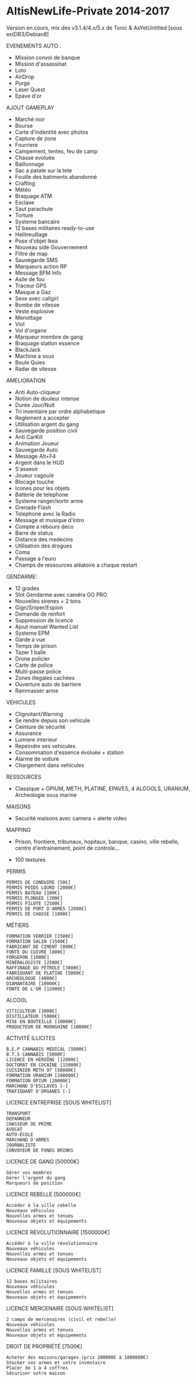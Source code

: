 # AltisNewLife-Private 2014-2017
Version en cours, mix des v3.1.4/4.x/5.x de Tonic & AsYetUntitled [sous extDB3/Debian8]


EVENEMENTS AUTO :
 - Mission convoi de banque
 - Mission d'assassinat
 - Loto
 - AirDrop 
 - Purge
 - Laser Quest
 - Epave d'or
   
AJOUT GAMEPLAY
 - Marché noir
 - Bourse
 - Carte d'indentité avec photos
 - Capture de zone
 - Fourriere
 - Campement, tentes, feu de camp
 - Chasse evoluée
 - Baillonnage
 - Sac a patate sur la tete
 - Fouille des batiments abandonné
 - Crafting
 - Météo
 - Braquage ATM
 - Esclave
 - Saut parachute
 - Torture
 - Systeme bancaire
 - 12 bases militaires ready-to-use
 - Helitreuillage
 - Pose d'objet Ikea
 - Nouveau side Gouvernement
 - Filtre de map
 - Sauvegarde SMS
 - Marqueurs action RP
 - Message BFM Info
 - Asile de fou
 - Traceur GPS
 - Masque a Gaz
 - Sexe avec callgirl
 - Bombe de vitesse
 - Veste explosive
 - Menottage
 - Viol
 - Vol d'organe
 - Marqueur membre de gang
 - Braquage station essence
 - BlackJack
 - Machine a sous
 - Boule Quies
 - Radar de vitesse
 
AMELIORATION
 - Anti Auto-cliqueur
 - Notion de douleur intense
 - Durée Jour/Nuit
 - Tri inventaire par ordre alphabetique
 - Reglement a accepter
 - Utilisation argent du gang
 - Sauvegarde position civil
 - Anti CarKill
 - Animation Joueur
 - Sauvegarde Auto
 - Message Alt+F4
 - Argent dans le HUD
 - S'asseoir 
 - Joueur cagoulé
 - Blocage touche
 - Icones pour les objets
 - Batterie de telephone 
 - Systeme ranger/sortir arme
 - Grenade Flash
 - Telephone avec la Radio
 - Message et musique d'intro
 - Compte a rebours deco
 - Barre de status 
 - Distance des medecins
 - Utilisation des drogues
 - Coma
 - Passage a l'euro
 - Champs de ressources aléatoire a chaque restart 
 
GENDARME:
 - 12 grades
 - Slot Gendarme avec caméra GO PRO
 - Nouvelles sirenes + 2 tons
 - Gign/Sniper/Espion
 - Demande de renfort
 - Suppression de licence 
 - Ajout manuel Wanted List
 - Systeme EPM
 - Garde a vue
 - Temps de prison
 - Tazer 1 balle
 - Drone policier
 - Carte de police
 - Multi-passe police
 - Zones illegales cachées
 - Ouverture auto de barriere
 - Rammasser arme
 
VEHICULES
 - Clignotant/Warning
 - Se rendre depuis son vehicule
 - Ceinture de sécurité
 - Assurance
 - Lumiere interieur
 - Repeindre ses vehicules
 - Consommation d'essence évoluée + station
 - Alarme de voiture
 - Chargement dans vehicules
 
RESSOURCES
  - Classique + OPIUM, METH, PLATINE, EPAVES, 4 ALCOOLS, URANIUM, Archeologie sous marine
 
MAISONS
 - Securité maisons avec camera + alerte video
 
MAPPING
 - Prison, frontiere, tribunaux, hopitaux, banque, casino, ville rebelle, centre d'entrainement, point de controle...
 
+ 100 textures


PERMIS

    PERMIS DE CONDUIRE [50€]
    PERMIS POIDS LOURD [2000€]
    PERMIS BATEAU [100€]
    PERMIS PLONGÉE [200€]
    PERMIS PILOTE [2500€]
    PERMIS DE PORT D'ARMES [2000€]
    PERMIS DE CHASSE [1000€]

MÉTIERS

    FORMATION VERRIER [1500€]
    FORMATION SALIN [1500€]
    FABRICANT DE CIMENT [800€]
    FONTE DU CUIVRE [800€]
    FORGERON [1000€]
    MINÉRALOGISTE [2500€]
    RAFFINAGE DU PÉTROLE [3000€]
    FABRIQUANT DE PLATINE [5000€]
    ARCHÉOLOGUE [4000€]
    DIAMANTAIRE [10000€]
    FONTE DE L'OR [12000€]

ALCOOL

    VITICULTEUR [3000€]
    DISTILLATEUR [5000€]
    MISE EN BOUTEILLE [10000€]
    PRODUCTEUR DE MOONSHINE [10000€]

ACTIVITÉ ILLICITES

    B.E.P CANNABIS MÉDICAL [5000€]
    B.T.S CANNABIS [5000€]
    LICENCE EN HÉROÏNE [12000€]
    DOCTORAT EN COCAÏNE [15000€]
    CUISINIER METH 97 [50000€]
    FORMATION URANIUM [200000€]
    FORMATION OPIUM [20000€]
    MARCHAND D'ESCLAVES [-]
    TRAFIQUANT D'ORGANES [-]

LICENCE ENTREPRISE [SOUS WHITELIST]

    TRANSPORT
    DÉPANNEUR
    CHASSEUR DE PRIME
    AVOCAT
    AUTO-ÉCOLE
    MARCHAND D'ARMES
    JOURNALISTE
    CONVOYEUR DE FONDS BRINKS

LICENCE DE GANG [50000€]

    Gérer vos membres
    Gérer l'argent du gang
    Marqueurs de position

LICENCE REBELLE [500000€]

    Accéder à la ville rebelle
    Nouveaux véhicules
    Nouvelles armes et tenues
    Nouveaux objets et équipements

LICENCE REVOLUTIONNAIRE [1500000€]

    Accéder à la ville révolutionnaire
    Nouveaux véhicules
    Nouvelles armes et tenues
    Nouveaux objets et équipements
	
LICENCE FAMILLE [SOUS WHITELIST]

    12 bases militaires
    Nouveaux véhicules
    Nouvelles armes et tenues
    Nouveaux objets et équipements

LICENCE MERCENAIRE [SOUS WHITELIST]

    2 camps de mercenaires (civil et rebelle)
    Nouveaux véhicules
    Nouvelles armes et tenues
    Nouveaux objets et équipements

DROIT DE PROPRIÉTÉ [7500€]

    Acheter des maisons/garages (prix 200000€ à 1000000€)
    Stocker vos armes et votre inventaire
    Placer de 1 à 4 coffres
    Sécuriser votre maison
